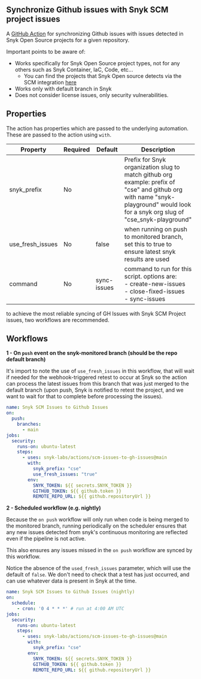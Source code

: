 ## Synchronize Github issues with Snyk SCM project issues
A [GitHub Action](https://github.com/features/actions) for synchronizing Github issues with issues detected in Snyk Open Source projects for a given 
repository.

Important points to be aware of:
- Works specifically for Snyk Open Source project types, not for any others such as Snyk Container, IaC, Code, etc... 
  - You can find the projects that Snyk Open source detects via the SCM integration [here](https://docs.snyk.io/products/snyk-open-source/language-and-package-manager-support)
- Works only with default branch in Snyk
- Does not consider license issues, only security vulnerabilities.

## Properties

The action has properties which are passed to the underlying automation. These are passed to the action using `with`.

| Property            | Required | Default | Description  |
| ------------------- | ---------| ------- | -------------------------------------------------------------------------------------------  |
| snyk_prefix  | No   |        | Prefix for Snyk organization slug to match github org <br/>example: prefix of "cse" and github org with name "snyk-playground" would look for a snyk org slug of "cse_snyk-playground" |
| use_fresh_issues  | No | false  | when running on push to monitored branch, set this to true to ensure latest snyk results are used | 
| command     | No | sync-issues  | command to run for this script. options are: <br/> - create-new-issues <br/> - close-fixed-issues <br/> - sync-issues |

to achieve the most reliable syncing of GH Issues with Snyk SCM Project issues, two workflows are recommended.

## Workflows
**1 - On `push` event on the snyk-monitored branch (should be the repo default branch)**

It's import to note the use of `use_fresh_issues` in this workflow, that will wait if needed for the webhook-triggered retest to occur at Snyk
so the action can process the latest issues from this branch that was just merged to the default branch (upon push, Snyk is notified to retest the project, and we want to wait for that to complete before processing the issues).

```yaml
name: Snyk SCM Issues to Github Issues
on: 
  push:
    branches:
      - main
jobs:
  security:
    runs-on: ubuntu-latest
    steps:
      - uses: snyk-labs/actions/scm-issues-to-gh-issues@main
        with:
          snyk_prefix: "cse"
          use_fresh_issues: "true"
        env:
          SNYK_TOKEN: ${{ secrets.SNYK_TOKEN }}
          GITHUB_TOKEN: ${{ github.token }}
          REMOTE_REPO_URL: ${{ github.repositoryUrl }}
```


**2 - Scheduled workflow (e.g. nightly)**

Because the `on push` workflow will only run when code is being merged to the monitored branch,
running periodically on the scheduler ensures that any new issues detected from snyk's continuous monitoring
are reflected even if the pipeline is not active.  

This also ensures any issues missed in the `on push` workflow are synced 
by this workflow.

Notice the absence of the `used_fresh_issues` parameter, which will use the default of `false`. 
We don't need to check that a test has just occurred, and can use whatever data is present in Snyk at the time.

```yaml
name: Snyk SCM Issues to Github Issues (nightly)
on:
  schedule:
    - cron: '0 4 * * *' # run at 4:00 AM UTC
jobs:
  security:
    runs-on: ubuntu-latest
    steps:
      - uses: snyk-labs/actions/scm-issues-to-gh-issues@main
        with:
          snyk_prefix: "cse"
        env:
          SNYK_TOKEN: ${{ secrets.SNYK_TOKEN }}
          GITHUB_TOKEN: ${{ github.token }}
          REMOTE_REPO_URL: ${{ github.repositoryUrl }}
```
